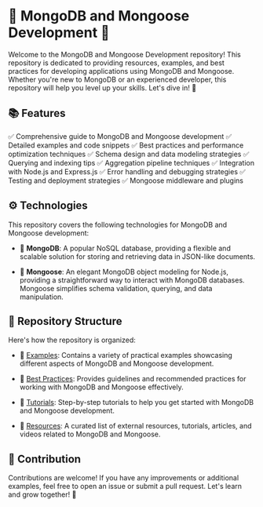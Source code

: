 # 🍃 MongoDB and Mongoose Development 🍃

Welcome to the MongoDB and Mongoose Development repository! This repository is dedicated to providing resources, examples, and best practices for developing applications using MongoDB and Mongoose. Whether you're new to MongoDB or an experienced developer, this repository will help you level up your skills. Let's dive in! 🚀

## 📚 Features

✅ Comprehensive guide to MongoDB and Mongoose development
✅ Detailed examples and code snippets
✅ Best practices and performance optimization techniques
✅ Schema design and data modeling strategies
✅ Querying and indexing tips
✅ Aggregation pipeline techniques
✅ Integration with Node.js and Express.js
✅ Error handling and debugging strategies
✅ Testing and deployment strategies
✅ Mongoose middleware and plugins

## ⚙️ Technologies

This repository covers the following technologies for MongoDB and Mongoose development:

- 🌟 **MongoDB**: A popular NoSQL database, providing a flexible and scalable solution for storing and retrieving data in JSON-like documents.

- 🌟 **Mongoose**: An elegant MongoDB object modeling for Node.js, providing a straightforward way to interact with MongoDB databases. Mongoose simplifies schema validation, querying, and data manipulation.

## 📁 Repository Structure

Here's how the repository is organized:

- 📂 [Examples](/examples): Contains a variety of practical examples showcasing different aspects of MongoDB and Mongoose development.

- 📂 [Best Practices](/best-practices): Provides guidelines and recommended practices for working with MongoDB and Mongoose effectively.

- 📂 [Tutorials](/tutorials): Step-by-step tutorials to help you get started with MongoDB and Mongoose development.

- 📂 [Resources](/resources): A curated list of external resources, tutorials, articles, and videos related to MongoDB and Mongoose.

## 🤝 Contribution

Contributions are welcome! If you have any improvements or additional examples, feel free to open an issue or submit a pull request. Let's learn and grow together! 🌟

